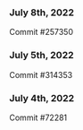 ### July 8th, 2022

Commit #257350

### July 5th, 2022

Commit #314353


### July 4th, 2022

Commit #72281
